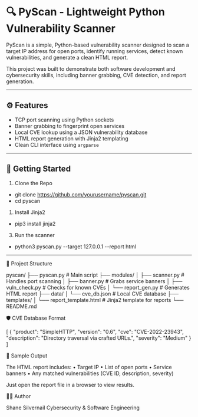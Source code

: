 # 🔍 PyScan - Lightweight Python Vulnerability Scanner

PyScan is a simple, Python-based vulnerability scanner designed to scan a target IP address for open ports, identify running services, detect known vulnerabilities, and generate a clean HTML report.

This project was built to demonstrate both software development and cybersecurity skills, including banner grabbing, CVE detection, and report generation.

---

## ⚙️ Features

- TCP port scanning using Python sockets
- Banner grabbing to fingerprint open services
- Local CVE lookup using a JSON vulnerability database
- HTML report generation with Jinja2 templating
- Clean CLI interface using `argparse`

---

## 🚀 Getting Started

1. Clone the Repo

- git clone https://github.com/yourusername/pyscan.git
- cd pyscan 


1. Install Jinja2

- pip3 install jinja2 

3. Run the scanner

- python3 pyscan.py --target 127.0.0.1 --report html

---

 📁 Project Structure 

pyscan/
├── pyscan.py                 # Main script
├── modules/
│   ├── scanner.py            # Handles port scanning
│   ├── banner.py             # Grabs service banners
│   ├── vuln_check.py         # Checks for known CVEs
│   └── report_gen.py         # Generates HTML report
├── data/
│   └── cve_db.json           # Local CVE database
├── templates/
│   └── report_template.html  # Jinja2 template for reports
└── README.md

🛡️ CVE Database Format

[
  {
    "product": "SimpleHTTP",
    "version": "0.6",
    "cve": "CVE-2022-23943",
    "description": "Directory traversal via crafted URLs.",
    "severity": "Medium"
  }
]

📄 Sample Output

The HTML report includes:
	•	Target IP
	•	List of open ports
	•	Service banners
	•	Any matched vulnerabilities (CVE ID, description, severity)

Just open the report file in a browser to view results.

👨‍💻 Author

Shane Silvernail
Cybersecurity & Software Engineering


